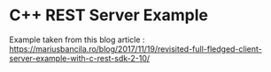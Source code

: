 # C++ REST Server Example

Example taken from this blog article : https://mariusbancila.ro/blog/2017/11/19/revisited-full-fledged-client-server-example-with-c-rest-sdk-2-10/
